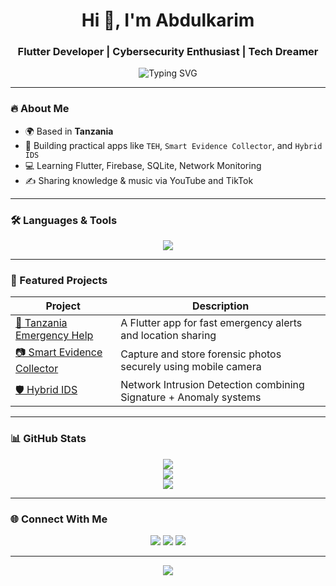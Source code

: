 <h1 align="center">Hi 👋, I'm Abdulkarim</h1>
<h3 align="center">Flutter Developer | Cybersecurity Enthusiast | Tech Dreamer</h3>

<p align="center">
  <img src="https://readme-typing-svg.demolab.com?font=Fira+Code&size=24&pause=1000&center=true&vCenter=true&width=435&lines=Building+mobile+apps+with+Flutter...;Exploring+Cybersecurity...;Loving+Clean+Code+%F0%9F%92%BB" alt="Typing SVG" />
</p>

---

### 🔥 About Me

- 🌍 Based in **Tanzania**
- 📱 Building practical apps like `TEH`, `Smart Evidence Collector`, and `Hybrid IDS`
- 💻 Learning Flutter, Firebase, SQLite, Network Monitoring
- ✍️ Sharing knowledge & music via YouTube and TikTok

---

### 🛠️ Languages & Tools

<p align="center">
  <img src="https://skillicons.dev/icons?i=flutter,dart,firebase,sqlite,androidstudio,vscode,github,linux" />
</p>

---

### 🚀 Featured Projects

| Project | Description |
|--------|-------------|
| [🚨 Tanzania Emergency Help](https://github.com/Abdulkarim999/TanzaniaEmergencyHelp) | A Flutter app for fast emergency alerts and location sharing |
| [📷 Smart Evidence Collector](https://github.com/Abdulkarim999/SmartEvidenceCollector) | Capture and store forensic photos securely using mobile camera |
| [🛡️ Hybrid IDS](https://github.com/Abdulkarim999/HybridIDS) | Network Intrusion Detection combining Signature + Anomaly systems |

---

### 📊 GitHub Stats

<p align="center">
  <img src="https://github-readme-stats.vercel.app/api?username=AbdulKarim999&show_icons=true&theme=tokyonight" />
  <br/>
  <img src="https://github-readme-streak-stats.herokuapp.com?user=AbdulKarim999&theme=tokyonight" />
  <br/>
  <img src="https://github-readme-stats.vercel.app/api/top-langs/?username=AbdulKarim999&layout=compact&theme=tokyonight" />
</p>

---

### 🌐 Connect With Me

<p align="center">
  <a href="https://linkedin.com/in/yourname"><img src="https://img.shields.io/badge/LinkedIn-blue?logo=linkedin&logoColor=white" /></a>
  <a href="https://youtube.com/@yourchannel"><img src="https://img.shields.io/badge/YouTube-red?logo=youtube&logoColor=white" /></a>
  <a href="https://twitter.com/yourhandle"><img src="https://img.shields.io/badge/Twitter-1DA1F2?logo=twitter&logoColor=white" /></a>
</p>

---

<p align="center">
  <img src="https://github-profile-trophy.vercel.app/?username=AbdulKarim999&theme=onedark&row=1&margin-w=10&no-bg=true" />
</p>
